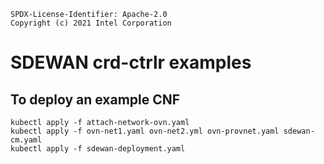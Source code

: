 ```
SPDX-License-Identifier: Apache-2.0
Copyright (c) 2021 Intel Corporation
```

# SDEWAN crd-ctrlr examples 

## To deploy an example CNF

```shell
kubectl apply -f attach-network-ovn.yaml
kubectl apply -f ovn-net1.yaml ovn-net2.yml ovn-provnet.yaml sdewan-cm.yaml
kubectl apply -f sdewan-deployment.yaml
```
